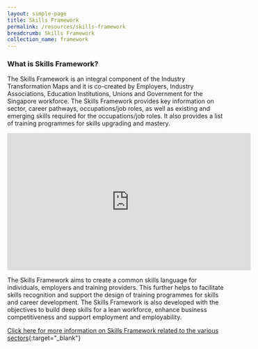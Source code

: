 ```yaml
---
layout: simple-page
title: Skills Framework
permalink: /resources/skills-framework
breadcrumb: Skills Framework
collection_name: framework
---
```



### What is Skills Framework?

The Skills Framework is an integral component of the Industry Transformation Maps and it is co-created by Employers, Industry Associations, Education Institutions, Unions and Government for the Singapore workforce. 
The Skills Framework provides key information on sector, career pathways, occupations/job roles, as well as existing and emerging skills required for the occupations/job roles.
It also provides a list of training programmes for skills upgrading and mastery.


<div class="bp-youtube">
<iframe width="560" height="315" src="https://www.youtube.com/embed/tO2dwVajgHU" frameborder="0" allow="accelerometer; autoplay; encrypted-media; gyroscope; picture-in-picture" allowfullscreen></iframe>
</div>


The Skills Framework aims to create a common skills language for individuals, employers and training providers. This further helps to facilitate skills recognition and support the design of training programmes for skills and career development. The Skills Framework is also developed with the objectives to build deep skills for a lean workforce, enhance business competitiveness and support employment and employability.


[Click here for more information on Skills Framework related to the various sectors](https://www.skillsfuture.sg/skills-framework#whicharethesectors){:target="_blank"}









